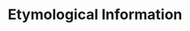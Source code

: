 ---
word: "true"

types: "word"

title: "Etymological Information"

categories: ['']

tags: ['Etymological', 'Information']

arabic: 'المعلومات التأثيلية'

arexps: []

enwords: ['Etymological Information']

enexps: []

arlexicons: 'ع'

enlexicons: 'E'

authors: ['Ruqayya Roshdy']

translators: ['']

citations: 'مقدمة في حوسبة اللغة العربية'

sources: 'مركز الملك عبدالله بن عبدالعزيز الدولي لخدمة اللغة العربية'

slug: ""
---